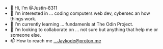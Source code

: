 - 👋 Hi, I’m @Justin-8311
- 👀 I’m interested in ... coding computers web dev, cybersec an how things work.
- 🌱 I’m currently learning ... fundamenls at The Odin Project.
- 💞️ I’m looking to collaborate on ... not sure but anything that help me or someone else.
- 📫 How to reach me ...Jaykode@proton.me

<!---
Justin-8311/Justin-8311 is a ✨ special ✨ repository because its `README.md` (this file) appears on your GitHub profile.
You can click the Preview link to take a look at your changes.
--->
